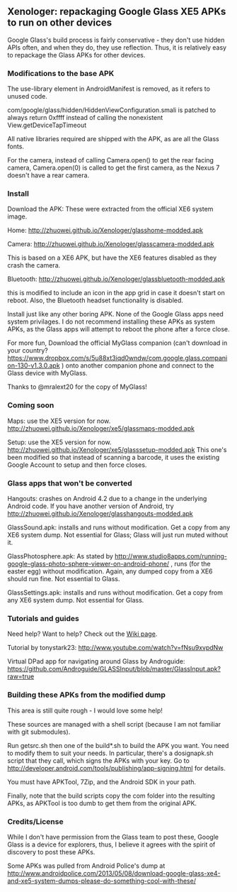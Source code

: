 ## Xenologer: repackaging Google Glass XE5 APKs to run on other devices

Google Glass's build process is fairly conservative - they don't use hidden APIs often, and when they do, they use reflection. 
Thus, it is relatively easy to repackage the Glass APKs for other devices.

### Modifications to the base APK

The use-library element in AndroidManifest is removed, as it refers to unused code.

com/google/glass/hidden/HiddenViewConfiguration.smali is patched to always return 0xffff instead of calling the nonexistent View.getDeviceTapTimeout

All native libraries required are shipped with the APK, as are all the Glass fonts.

For the camera, instead of calling Camera.open() to get the rear facing camera, Camera.open(0) is called to get the first camera,
 as the Nexus 7 doesn't have a rear camera.

### Install

Download the APK: These were extracted from the official XE6 system image.

Home: http://zhuowei.github.io/Xenologer/glasshome-modded.apk

Camera: http://zhuowei.github.io/Xenologer/glasscamera-modded.apk

This is based on a XE6 APK, but have the XE6 features disabled as they crash the camera.

Bluetooth: http://zhuowei.github.io/Xenologer/glassbluetooth-modded.apk 

this is modified to include an icon in the app grid in case it doesn't start on reboot.
Also, the Bluetooth headset functionality is disabled.

Install just like any other boring APK. None of the Google Glass apps need system privilages.
I do not recommend installing these APKs as system APKs, as the Glass apps will attempt to reboot the phone after a force close.

For more fun, Download the official MyGlass companion (can't download in your country? 
https://www.dropbox.com/s/5u88xt3iqd0wndw/com.google.glass.companion-130-v1.3.0.apk )
onto another companion phone and connect to the Glass device with MyGlass.

Thanks to @mralext20 for the copy of MyGlass!

### Coming soon

Maps: use the XE5 version for now. http://zhuowei.github.io/Xenologer/xe5/glassmaps-modded.apk

Setup: use the XE5 version for now. http://zhuowei.github.io/Xenologer/xe5/glasssetup-modded.apk This one's been modified so that instead of scanning a barcode,
it uses the existing Google Account to setup and then force closes.

### Glass apps that won't be converted

Hangouts: crashes on Android 4.2 due to a change in the underlying Android code. 
If you have another version of Android, try http://zhuowei.github.io/Xenologer/glasshangouts-modded.apk

GlassSound.apk: installs and runs without modification. Get a copy from any XE6 system dump. Not essential for Glass; Glass will just run muted without it.

GlassPhotosphere.apk: As stated by http://www.studio8apps.com/running-google-glass-photo-sphere-viewer-on-android-phone/ , runs (for the easter egg) without modification.
Again, any dumped copy from a XE6 should run fine. Not essential to Glass.

GlassSettings.apk: installs and runs without modification. Get a copy from any XE6 system dump. Not essential for Glass.


### Tutorials and guides

Need help? Want to help? Check out the [Wiki page](https://github.com/zhuowei/Xenologer/wiki/Tips-and-Tricks).

Tutorial by tonystark23: http://www.youtube.com/watch?v=fNsu9xvpdNw

Virtual DPad app for navigating around Glass by Androguide: https://github.com/Androguide/GLASSInput/blob/master/GlassInput.apk?raw=true

### Building these APKs from the modified dump

This area is still quite rough - I would love some help!

These sources are managed with a shell script (because I am not familiar with git submodules).

Run getsrc.sh then one of the build*.sh to build the APK you want. You need to modify them to suit your needs.
In particular, there's a dosignapk.sh script that they call, which signs the APKs with your key. Go to http://developer.android.com/tools/publishing/app-signing.html for details.

You must have APKTool, 7Zip, and the Android SDK in your path.

Finally, note that the build scripts copy the com folder into the resulting APKs, as APKTool is too dumb to get them from the original APK.

### Credits/License

While I don't have permission from the Glass team to post these, Google Glass is a device for explorers, 
thus, I believe it agrees with the spirit of discovery to post these APKs.

Some APKs was pulled from Android Police's dump at 
http://www.androidpolice.com/2013/05/08/download-google-glass-xe4-and-xe5-system-dumps-please-do-something-cool-with-these/
